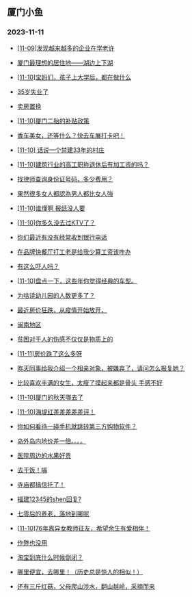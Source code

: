 ## 厦门小鱼 
### 2023-11-11

+ [[11-09]发现越来越多的企业在学老许](http://bbs.xmfish.com/read-htm-tid-18103355.html)

+ [厦门最理想的居住地——湖边上下湖](http://bbs.xmfish.com/read-htm-tid-18103339.html)

+ [[11-10]宝妈们，孩子上大学后，都在做什么](http://bbs.xmfish.com/read-htm-tid-18103475.html)

+ [35岁失业了](http://bbs.xmfish.com/read-htm-tid-18103554.html)

+ [卖房置换](http://bbs.xmfish.com/read-htm-tid-18103332.html)

+ [[11-10]厦门二胎的补贴政策](http://bbs.xmfish.com/read-htm-tid-18103470.html)

+ [香车美女，还等什么？快去车展打卡吧！](http://bbs.xmfish.com/read-htm-tid-18103586.html)

+ [[11-10] 话说一个禁建33年的村庄](http://bbs.xmfish.com/read-htm-tid-18103611.html)

+ [[11-10]建筑行业的高工职称退休后有加工资的吗？](http://bbs.xmfish.com/read-htm-tid-18103514.html)

+ [找律师查询身份证号码，多少费用？](http://bbs.xmfish.com/read-htm-tid-18103568.html)

+ [果然很多女人都認為男人都比女人強](http://bbs.xmfish.com/read-htm-tid-18103468.html)

+ [[11-10]谁懂啊 报纸没人要](http://bbs.xmfish.com/read-htm-tid-18103688.html)

+ [[11-10]你多久没去过KTV了？](http://bbs.xmfish.com/read-htm-tid-18103686.html)

+ [你们最近有没有经常收到银行电话](http://bbs.xmfish.com/read-htm-tid-18103660.html)

+ [在品牌快餐厅打工老是给我少算工资该咋办](http://bbs.xmfish.com/read-htm-tid-18103678.html)

+ [有这么吓人吗？](http://bbs.xmfish.com/read-htm-tid-18103691.html)

+ [[11-10]盘点一下，这些年你觉得经典的车型。](http://bbs.xmfish.com/read-htm-tid-18103592.html)

+ [为啥读幼儿园的人数更多了？](http://bbs.xmfish.com/read-htm-tid-18103736.html)

+ [最近房价狂跌，从疫情开始放开，](http://bbs.xmfish.com/read-htm-tid-18103797.html)

+ [闽南地区](http://bbs.xmfish.com/read-htm-tid-18103662.html)

+ [贫困对于人的伤感不仅仅是物质上的](http://bbs.xmfish.com/read-htm-tid-18103728.html)

+ [[11-11]房价跌了这么多呀](http://bbs.xmfish.com/read-htm-tid-18103878.html)

+ [昨天同事给我介绍一个相亲对象，被嫌弃了，请问怎么报复她？](http://bbs.xmfish.com/read-htm-tid-18103711.html)

+ [比较喜欢丰满的女生，太瘦了摸起来都是骨头 手感不好](http://bbs.xmfish.com/read-htm-tid-18103771.html)

+ [[11-10]厦门的秋天哪去了](http://bbs.xmfish.com/read-htm-tid-18103685.html)

+ [[11-10]海堤红差差差差差评！](http://bbs.xmfish.com/read-htm-tid-18103860.html)

+ [你如何看待一碰手机就跳转第三方购物软件？](http://bbs.xmfish.com/read-htm-tid-18103788.html)

+ [岛外岛内地价差一倍。。。。](http://bbs.xmfish.com/read-htm-tid-18103867.html)

+ [医院周边的水果好贵](http://bbs.xmfish.com/read-htm-tid-18103773.html)

+ [去干饭！嗝](http://bbs.xmfish.com/read-htm-tid-18103802.html)

+ [寺庙都搞信托了！](http://bbs.xmfish.com/read-htm-tid-18103948.html)

+ [福建12345的shen回复?](http://bbs.xmfish.com/read-htm-tid-18103798.html)

+ [七零后的养老，落地到哪呢](http://bbs.xmfish.com/read-htm-tid-18103995.html)

+ [[11-10]76年离异女教师征友，希望余生有爱相伴！](http://bbs.xmfish.com/read-htm-tid-18103833.html)

+ [作弊也没用](http://bbs.xmfish.com/read-htm-tid-18103892.html)

+ [淘宝到底什么时候倒闭？](http://bbs.xmfish.com/read-htm-tid-18104012.html)

+ [哪里便宜，去哪里！（历史总是惊人的相似！）](http://bbs.xmfish.com/read-htm-tid-18103935.html)

+ [还有三斤红菇，父母爬山涉水，翻山越岭，采摘而来](http://bbs.xmfish.com/read-htm-tid-18103857.html)

